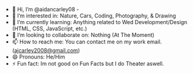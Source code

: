- 👋 Hi, I’m @aidancarley08 -
- 👀 I’m interested in: Nature, Cars, Coding, Photography, & Drawing
- 🌱 I’m currently learning: Anything related to Wed Development/Design (HTML, CSS, JavaScript, etc.)
- 💞️ I’m looking to collaborate on: Nothing (At The Moment)
- 📫 How to reach me: You can contact me on my work email. (ajcarley2008@gmail.com)
- 😄 Pronouns: He/Him
- ⚡ Fun fact: Im not good on Fun Facts but I do Theater aswell.

<!---
aidancarley08/aidancarley08 is a ✨ special ✨ repository because its `README.md` (this file) appears on your GitHub profile.
You can click the Preview link to take a look at your changes.
--->
